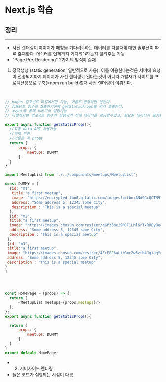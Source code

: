# Next.js 학습

## 정리
---
- 사전 렌더링이 페이지가 페칭을 기다려야하는 데이터를 다룰때에 대한 솔루션이 따로 존재한다. 데이터를 언제까지 기다려야하는지 알려주는 기능
- "Page Pre-Rendering" 2가지의 방식이 존재
1. 정적생성 (static generation, 일반적으로 사용): 이를 이용한다는것은 서버에 요청이 전송되지마자 페이지가 사전 렌더링이 된다는것이 아니라 개발자가 사이트를 프로덕션용으로 구축(=npm run build)할때 사전 렌더링이 이뤄진다.
<br>

  ```javascript
  // pages 컴포넌트 파일에서만 가능, 이름도 변경하면 안된다.
  // 컴포넌트 함수를 호출하기전에 getStaticProps를 먼저 호출한다.
  // async를 통해 비동기식 설정가능
  // 이렇게되면 컴포넘트 함수가 실행되기 전에 데이터를 로딩할수있고, 필요한 데이터가 포함된 상태로 컴포넌트가 렌더링됨

  export async function getStaticProps(){
    //각종 data API 사용가능
    //객체 반환
    //이름은 꼭 props
    return {
        props: {
            meetups: DUMMY
        }
    }
  } 

  ```


  ```javascript
  import MeetupList from './../components/meetups/MeetupList';

const DUMMY = [
    {id: "m1",
     title:"a first meetup",
     image: "https://encrypted-tbn0.gstatic.com/images?q=tbn:ANd9GcQCTN913l7U4IsyKNRTPR0PFTzXY7lazXT5hFb1saL6yg&s",
     address: "Some address 5, 12345 some City",
     description : "This is a special meetup"
    },
    {id: "m2",
    title:"a first meetup",
    image: "https://images.chosun.com/resizer/qGPz5be29MOF1LMl6rTxRUByOec=/464x0/smart/cloudfront-ap-northeast-1.images.arcpublishing.com/chosun/6O27GRABBTU3PQOS57U3Q3TFTI.jpg",
    address: "Some address 5, 12345 some City",
    description : "This is a special meetup"
   },
   {id: "m3",
   title:"a first meetup",
   image: "https://images.chosun.com/resizer/4FcEFE6aLtbGmrZw6zrh4JqiaqY=/616x0/smart/cloudfront-ap-northeast-1.images.arcpublishing.com/chosun/HS5BJM4OHVAMXKR2NBFO5KWO3A.jpg",
   address: "Some address 5, 12345 some City",
   description : "This is a special meetup"
  }
]




const HomePage = (props) => {
    return (
        <MeetupList meetups={props.meetups}/>
    );
};
export async function getStaticProps(){

    return {
        props: {
            meetups: DUMMY
        }
    }
  } 
export default HomePage;
  ```

  - 2. 서버사이드 렌더링
  - 둘은 코드가 실행되는 시점이 다름

